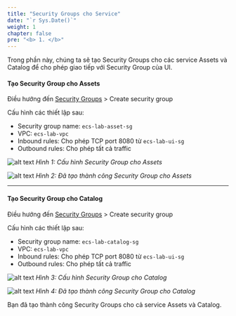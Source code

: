 ```yaml
---
title: "Security Groups cho Service"
date: "`r Sys.Date()`"
weight: 1
chapter: false
pre: "<b> 1. </b>"
---
```


Trong phần này, chúng ta sẽ tạo Security Groups cho các service Assets và Catalog để cho phép giao tiếp với Security Group của UI.

#### Tạo Security Group cho Assets

Điều hướng đến [Security Groups](https://console.aws.amazon.com/ec2/home?SecurityGroups:) > Create security group

Cấu hình các thiết lập sau:
- Security group name: `ecs-lab-asset-sg`
- VPC: `ecs-lab-vpc`
- Inbound rules: Cho phép TCP port 8080 từ `ecs-lab-ui-sg`
- Outbound rules: Cho phép tất cả traffic

![alt text](/images/1-prerequisites/1-security-groups/image.png)
*Hình 1: Cấu hình Security Group cho Assets*

![alt text](/images/1-prerequisites/1-security-groups/image-1.png)
*Hình 2: Đã tạo thành công Security Group cho Assets*

---

#### Tạo Security Group cho Catalog

Điều hướng đến [Security Groups](https://console.aws.amazon.com/ec2/home?SecurityGroups:) > Create security group

Cấu hình các thiết lập sau:
- Security group name: `ecs-lab-catalog-sg`
- VPC: `ecs-lab-vpc`
- Inbound rules: Cho phép TCP port 8080 từ `ecs-lab-ui-sg`
- Outbound rules: Cho phép tất cả traffic

![alt text](/images/1-prerequisites/1-security-groups/image-2.png)
*Hình 3: Cấu hình Security Group cho Catalog*

![alt text](/images/1-prerequisites/1-security-groups/image-3.png)
*Hình 4: Đã tạo thành công Security Group cho Catalog*

Bạn đã tạo thành công Security Groups cho cả service Assets và Catalog.